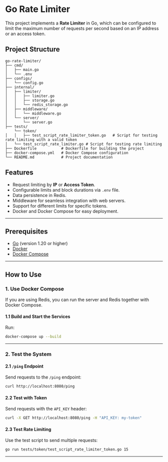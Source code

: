 # Go Rate Limiter

This project implements a **Rate Limiter** in Go, which can be configured to limit the maximum number of requests per second based on an IP address or an access token.

## Project Structure

```plaintext
go-rate-limiter/
├── cmd/
│   ├── main.go
│   └── .env
├── configs/
│   └── config.go
├── internal/
│   ├── limiter/
│   │   ├── limiter.go
│   │   ├── storage.go
│   │   └── redis_storage.go
│   ├── middleware/
│   │   └── middleware.go
│   └── server/
│       └── server.go
├── tests/
    └── token/
│   │   ├── test_script_rate_limiter_token.go   # Script for testing rate limiting with a valid token
│   └── test_script_rate_limiter.go # Script for testing rate limiting
├── Dockerfile           # Dockerfile for building the project
├── docker-compose.yml   # Docker Compose configuration
└── README.md            # Project documentation
```


## Features

- Request limiting by **IP** or **Access Token**.
- Configurable limits and block durations via `.env` file.
- Data persistence in Redis.
- Middleware for seamless integration with web servers.
- Support for different limits for specific tokens.
- Docker and Docker Compose for easy deployment.

---

## Prerequisites

- [Go](https://golang.org/) (version 1.20 or higher)
- [Docker](https://www.docker.com/)
- [Docker Compose](https://docs.docker.com/compose/)

---

## How to Use

### 1. Use Docker Compose

If you are using Redis, you can run the server and Redis together with Docker Compose.

#### **1.1 Build and Start the Services**
Run:

```bash
docker-compose up --build
```

---

### 2. Test the System

#### **2.1 `/ping` Endpoint**
Send requests to the `/ping` endpoint:

```bash
curl http://localhost:8080/ping
```

#### **2.2 Test with Token**
Send requests with the `API_KEY` header:

```bash
curl -X GET http://localhost:8080/ping -H "API_KEY: my-token"
```

#### **2.3 Test Rate Limiting**
Use the test script to send multiple requests:

```bash
go run tests/token/test_script_rate_limiter_token.go 15
```

---
